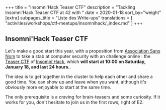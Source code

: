 +++
title = "Insomni'Hack Teaser CTF"
description = "Tackling Insomni'Hack Teaser CTF at 42 with "
date = 2020-01-18
sort_by="weight"
[extra]
subpages_title = "Liste des Write-ups"
translations = [
    "activities/workshops/ctf-meetups/insomnihack/_index.md"
]
+++

## Insomni'Hack Teaser CTF

Let's make a good start this year, with a proposition from [Association Sans
Nom](https://sansnom.org) to take a stab at computer security with an challenge
online : the [Teaser
<span title="Capture The Flag">CTF</span>](https://teaser.insomnihack.ch/) of
[Insomni'Hack](https://www.insomnihack.ch/), which **will start at 10:00 on
Saturday, January 18, and last 24 hours.**.

The idea is to get together in the cluster to help each other and share a good
time.
You can show up and leave when you want, although it's obviously more enjoyable
to start at the same time.

The only prerequisite is a craving for brain-teasers and some curiosity.
If it works for you, don't hesitate to join us in the first rows, right of E2.
